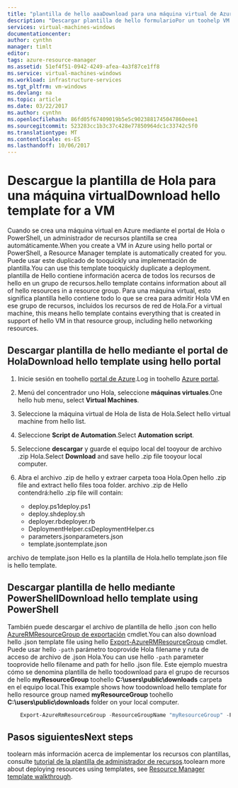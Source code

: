 ```yaml
---
title: "plantilla de hello aaaDownload para una máquina virtual de Azure | Documentos de Microsoft"
description: "Descargar plantilla de hello formularioPor un toohelp VM con la automatización de las implementaciones en el modelo de implementación del Administrador de recursos de Hola"
services: virtual-machines-windows
documentationcenter: 
author: cynthn
manager: timlt
editor: 
tags: azure-resource-manager
ms.assetid: 51ef4f51-0942-4249-afea-4a3f87ce1ff8
ms.service: virtual-machines-windows
ms.workload: infrastructure-services
ms.tgt_pltfrm: vm-windows
ms.devlang: na
ms.topic: article
ms.date: 03/22/2017
ms.author: cynthn
ms.openlocfilehash: 86fd05f67409019b5e5c9023881745047860eee1
ms.sourcegitcommit: 523283cc1b3c37c428e77850964dc1c33742c5f0
ms.translationtype: MT
ms.contentlocale: es-ES
ms.lasthandoff: 10/06/2017
---
```

# <a name="download-hello-template-for-a-vm"></a><span data-ttu-id="7bf68-103">Descargue la plantilla de Hola para una máquina virtual</span><span class="sxs-lookup"><span data-stu-id="7bf68-103">Download hello template for a VM</span></span>
<span data-ttu-id="7bf68-104">Cuando se crea una máquina virtual en Azure mediante el portal de Hola o PowerShell, un administrador de recursos plantilla se crea automáticamente.</span><span class="sxs-lookup"><span data-stu-id="7bf68-104">When you create a VM in Azure using hello portal or PowerShell, a Resource Manager template is automatically created for you.</span></span> <span data-ttu-id="7bf68-105">Puede usar este duplicado de tooquickly una implementación de plantilla.</span><span class="sxs-lookup"><span data-stu-id="7bf68-105">You can use this template tooquickly duplicate a deployment.</span></span> <span data-ttu-id="7bf68-106">plantilla de Hello contiene información acerca de todos los recursos de hello en un grupo de recursos.</span><span class="sxs-lookup"><span data-stu-id="7bf68-106">hello template contains information about all of hello resources in a resource group.</span></span> <span data-ttu-id="7bf68-107">Para una máquina virtual, esto significa plantilla hello contiene todo lo que se crea para admitir Hola VM en ese grupo de recursos, incluidos los recursos de red de Hola.</span><span class="sxs-lookup"><span data-stu-id="7bf68-107">For a virtual machine, this means hello template contains everything that is created in support of hello VM in that resource group, including hello networking resources.</span></span>

## <a name="download-hello-template-using-hello-portal"></a><span data-ttu-id="7bf68-108">Descargar plantilla de hello mediante el portal de Hola</span><span class="sxs-lookup"><span data-stu-id="7bf68-108">Download hello template using hello portal</span></span>
1. <span data-ttu-id="7bf68-109">Inicie sesión en toohello [portal de Azure](https://portal.azure.com/).</span><span class="sxs-lookup"><span data-stu-id="7bf68-109">Log in toohello [Azure portal](https://portal.azure.com/).</span></span>
2. <span data-ttu-id="7bf68-110">Menú del concentrador uno Hola, seleccione **máquinas virtuales**.</span><span class="sxs-lookup"><span data-stu-id="7bf68-110">One hello hub menu, select **Virtual Machines**.</span></span>
3. <span data-ttu-id="7bf68-111">Seleccione la máquina virtual de Hola de lista de Hola.</span><span class="sxs-lookup"><span data-stu-id="7bf68-111">Select hello virtual machine from hello list.</span></span>
4. <span data-ttu-id="7bf68-112">Seleccione **Script de Automation**.</span><span class="sxs-lookup"><span data-stu-id="7bf68-112">Select **Automation script**.</span></span>
5. <span data-ttu-id="7bf68-113">Seleccione **descargar** y guarde el equipo local del tooyour de archivo .zip Hola.</span><span class="sxs-lookup"><span data-stu-id="7bf68-113">Select **Download** and save hello .zip file tooyour local computer.</span></span>
6. <span data-ttu-id="7bf68-114">Abra el archivo .zip de hello y extraer carpeta tooa Hola.</span><span class="sxs-lookup"><span data-stu-id="7bf68-114">Open hello .zip file and extract hello files tooa folder.</span></span> <span data-ttu-id="7bf68-115">archivo .zip de Hello contendrá:</span><span class="sxs-lookup"><span data-stu-id="7bf68-115">hello .zip file will contain:</span></span>
   
   * <span data-ttu-id="7bf68-116">deploy.ps1</span><span class="sxs-lookup"><span data-stu-id="7bf68-116">deploy.ps1</span></span>
   * <span data-ttu-id="7bf68-117">deploy.sh</span><span class="sxs-lookup"><span data-stu-id="7bf68-117">deploy.sh</span></span> 
   * <span data-ttu-id="7bf68-118">deployer.rb</span><span class="sxs-lookup"><span data-stu-id="7bf68-118">deployer.rb</span></span>
   * <span data-ttu-id="7bf68-119">DeploymentHelper.cs</span><span class="sxs-lookup"><span data-stu-id="7bf68-119">DeploymentHelper.cs</span></span>
   * <span data-ttu-id="7bf68-120">parameters.json</span><span class="sxs-lookup"><span data-stu-id="7bf68-120">parameters.json</span></span>
   * <span data-ttu-id="7bf68-121">template.json</span><span class="sxs-lookup"><span data-stu-id="7bf68-121">template.json</span></span>

<span data-ttu-id="7bf68-122">archivo de template.json Hello es la plantilla de Hola.</span><span class="sxs-lookup"><span data-stu-id="7bf68-122">hello template.json file is hello template.</span></span>

## <a name="download-hello-template-using-powershell"></a><span data-ttu-id="7bf68-123">Descargar plantilla de hello mediante PowerShell</span><span class="sxs-lookup"><span data-stu-id="7bf68-123">Download hello template using PowerShell</span></span>
<span data-ttu-id="7bf68-124">También puede descargar el archivo de plantilla de hello .json con hello [AzureRMResourceGroup de exportación](https://msdn.microsoft.com/library/mt715427.aspx) cmdlet.</span><span class="sxs-lookup"><span data-stu-id="7bf68-124">You can also download hello .json template file using hello [Export-AzureRMResourceGroup](https://msdn.microsoft.com/library/mt715427.aspx) cmdlet.</span></span> <span data-ttu-id="7bf68-125">Puede usar hello `-path` parámetro tooprovide Hola filename y ruta de acceso de archivo de .json Hola.</span><span class="sxs-lookup"><span data-stu-id="7bf68-125">You can use hello `-path` parameter tooprovide hello filename and path for hello .json file.</span></span> <span data-ttu-id="7bf68-126">Este ejemplo muestra cómo se denomina plantilla de hello toodownload para el grupo de recursos de hello **myResourceGroup** toohello **C:\users\public\downloads** carpeta en el equipo local.</span><span class="sxs-lookup"><span data-stu-id="7bf68-126">This example shows how toodownload hello template for hello resource group named **myResourceGroup** toohello **C:\users\public\downloads** folder on your local computer.</span></span>

```powershell
    Export-AzureRmResourceGroup -ResourceGroupName "myResourceGroup" -Path "C:\users\public\downloads"
```

## <a name="next-steps"></a><span data-ttu-id="7bf68-127">Pasos siguientes</span><span class="sxs-lookup"><span data-stu-id="7bf68-127">Next steps</span></span>
<span data-ttu-id="7bf68-128">toolearn más información acerca de implementar los recursos con plantillas, consulte [tutorial de la plantilla de administrador de recursos](../../azure-resource-manager/resource-manager-template-walkthrough.md).</span><span class="sxs-lookup"><span data-stu-id="7bf68-128">toolearn more about deploying resources using templates, see [Resource Manager template walkthrough](../../azure-resource-manager/resource-manager-template-walkthrough.md).</span></span>

